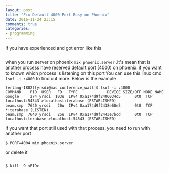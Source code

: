 ```yaml
---
layout: post
title: "Fix Default 4000 Port Busy on Phoenix"
date: 2016-11-24 23:15
comments: true
categories: 
- programming
---
```


If you have experienced and got error like this 
``` [error] Failed to start Ranch listener ConferenceWall.Endpoint.HTTP in :ranch_tcp:listen([port: 4000]) for reason :eaddrinuse (address already in use) 
```
when you run server on phoenix ``` mix phoenix.server ``` .It's mean that is another process have reserved default port (4000) on phoenix. if you want to known which process is listening on this port You can use this linux cmd ``` lsof -i :4000 ``` to find out more. Below is the example 
```
(erlang-1802)[yrsdi@mac conference_wall]$ lsof -i :4000
COMMAND    PID  USER   FD   TYPE             DEVICE SIZE/OFF NODE NAME
Google     274 yrsdi  103u  IPv4 0xa174d9f2406034c5      0t0  TCP localhost:54543->localhost:terabase (ESTABLISHED)
beam.smp  7640 yrsdi   20u  IPv4 0xa174d9f2438e60e5      0t0  TCP *:terabase (LISTEN)
beam.smp  7640 yrsdi   25u  IPv4 0xa174d9f2443e7bcd      0t0  TCP localhost:terabase->localhost:54543 (ESTABLISHED)

```
If you want that port still used with that process, you need to run with another port

```
$ PORT=4004 mix phoenix.server

```

or delete it

```

$ kill -9 <PID>

```
